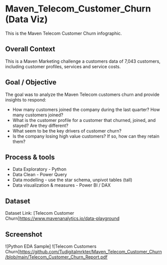 # Maven_Telecom_Customer_Churn (Data Viz)
This is the Maven Telecom Customer Churn infographic. 

## Overall Context
This is a Maven Marketing challenge a customers data of 7,043 customers, including customer profiles, services and service costs.

## Goal / Objective
The goal was to analyze the Maven Telecom customers churn and provide insights to respond:
- How many customers joined the company during the last quarter? How many customers joined?
- What is the customer profile for a customer that churned, joined, and stayed? Are they different?
- What seem to be the key drivers of customer churn?
- Is the company losing high value customers? If so, how can they retain them?

## Process & tools
- Data Exploratory - Python
- Data Clean - Power Query
- Data modelling - use the star schema, unpivot tables (tall)
- Data visualization & measures - Power BI / DAX

## Dataset
Dataset Link: [Telecom Customer Churn]https://www.mavenanalytics.io/data-playground

## Screenshot 

![Python EDA Sample] 
![Telecom Customers Churn]https://github.com/Tudigitalmrkter/Maven_Telecom_Customer_Churn/blob/main/Telecom_Customer_Churn_Report.pdf
